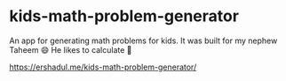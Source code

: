 # kids-math-problem-generator
An app for generating math problems for kids.
It was built for my nephew Taheem 😄
He likes to calculate 🧮

https://ershadul.me/kids-math-problem-generator/

